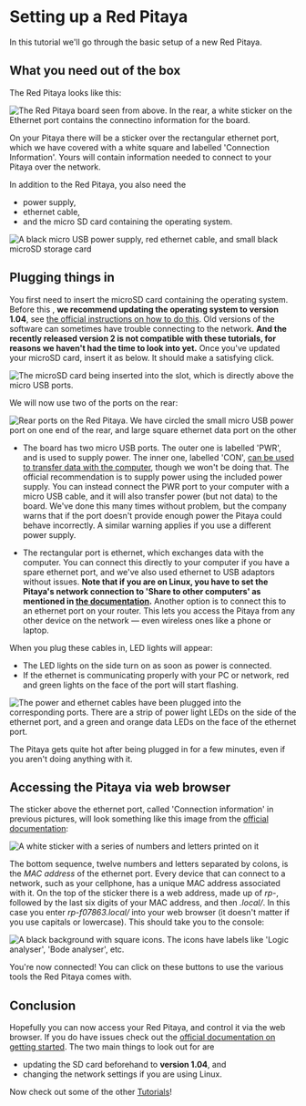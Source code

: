 # Setting up a Red Pitaya

In this tutorial we'll go through the basic setup of a new Red Pitaya.

## What you need out of the box

The Red Pitaya looks like this:

![The Red Pitaya board seen from above. In the rear, a white sticker on the Ethernet port contains the connectino information for the board.](img_boardtop.jpg)

On your Pitaya there will be a sticker over the rectangular ethernet port, which we have covered with a white square and labelled 'Connection Information'. Yours will contain information needed to connect to your Pitaya over the network.

In addition to the Red Pitaya, you also need the
* power supply,
* ethernet cable,
* and the micro SD card containing the operating system.

![A black micro USB power supply, red ethernet cable, and small black microSD storage card](img_cables.jpg)

## Plugging things in

You first need to insert the microSD card containing the operating system. Before this  , **we recommend updating the operating system to version 1.04**, see [the official instructions on how to do this](https://redpitaya.readthedocs.io/en/latest/quickStart/SDcard/SDcard.html#). Old versions of the software can sometimes have trouble connecting to the network. **And the recently released version 2 is not compatible with these tutorials, for reasons we haven't had the time to look into yet.** Once you've updated your microSD card, insert it as below. It should make a satisfying click.

![The microSD card being inserted into the slot, which is directly above the micro USB ports.](img_InsertingSD.jpg)

We will now use two of the ports on the rear:

![Rear ports on the Red Pitaya. We have circled the small micro USB power port on one end of the rear, and large square ethernet data port on the other](img_Ports.jpg)

* The board has two micro USB ports. The outer one is labelled 'PWR', and is used to supply power. The inner one, labelled 'CON', [can be used to transfer data with the computer](https://redpitaya.readthedocs.io/en/latest/developerGuide/software/console/console/console.html), though we won't be doing that. The official recommendation is to supply power using the included power supply. You can instead connect the PWR port to your computer with a micro USB cable, and it will also transfer power (but not data) to the board. We've done this many times without problem, but the company warns that if the port doesn't provide enough power the Pitaya could behave incorrectly. A similar warning applies if you use a different power supply.

* The rectangular port is ethernet, which exchanges data with the computer. You can connect this directly to your computer if you have a spare ethernet port, and we've also used ethernet to USB adaptors without issues. **Note that if you are on Linux, you have to set the Pitaya's network connection to 'Share to other computers' as mentioned in [the documentation](https://redpitaya.readthedocs.io/en/latest/quickStart/connect/connect.html).** Another option is to connect this to an ethernet port on your router. This lets you access the Pitaya from any other device on the network &mdash; even wireless ones like a phone or laptop. 

When you plug these cables in, LED lights will appear:
* The LED lights on the side turn on as soon as power is connected. 
* If the ethernet is communicating properly with your PC or network, red and green lights on the face of the port will start flashing.

![The power and ethernet cables have been plugged into the corresponding ports. There are a strip of power light LEDs on the side of the ethernet port, and a green and orange data LEDs on the face of the ethernet port.](img_PluggedIn.jpg)

The Pitaya gets quite hot after being plugged in for a few minutes, even if you aren't doing anything with it.

## Accessing the Pitaya via web browser

The sticker above the ethernet port, called 'Connection information' in previous pictures, will look something like this image from the [official documentation](https://redpitaya.com/rtd-iframe/?iframe=https://redpitaya.readthedocs.io/en/latest/quickStart/first.html):

![A white sticker with a series of numbers and letters printed on it](img_AddressSticker.png)

The bottom sequence,  twelve numbers and letters separated by colons, is the _MAC address_ of the ethernet port. Every device that can connect to a network, such as your cellphone, has a unique MAC address associated with it. On the top of the sticker there is a web address, made up of *rp-*, followed by the last six digits of your MAC address, and then *.local/*. In this case you enter _rp-f07863.local/_ into your web browser (it doesn't matter if you use capitals or lowercase). This should take you to the console:

![A black background with square icons. The icons have labels like 'Logic analyser', 'Bode analyser', etc.](img_WebConsole.png)

You're now connected! You can click on these buttons to use the various tools the Red Pitaya comes with.

## Conclusion

Hopefully you can now access your Red Pitaya, and control it via the web browser. If you do have issues check out the [official documentation on getting started](https://redpitaya.readthedocs.io/en/latest/quickStart/quickStart.html). The two main things to look out for are 

* updating the SD card beforehand to **version 1.04**, and 
* changing the network settings if you are using Linux.

Now check out some of the other [Tutorials](/Tutorials/HOME_Tutorials/)!
